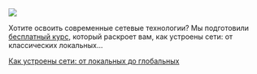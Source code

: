 <!--2025-06-15 14:50:12-->
<div class="yb">
  <div class="rss habr"><img src="https://habrastorage.org/getpro/habr/upload_files/84b/c42/68e/84bc4268e7f92212bd1bdd51529424d1.jpg" /><p>Хотите освоить современные сетевые технологии?&nbsp;Мы подготовили <a href="https://mws.ru/courses/network-technologies/?utm_source=habr.com&amp;utm_medium=owned_media_networkbooksnews&amp;utm_content=article&amp;utm_term=networkbooksnews" rel="noopener noreferrer nofollow">бесплатный курс</a>, который раскроет вам, как устроены сети: от классических локальных... <p class="titl"><a href="https://habr.com/ru/companies/mws/news/917184/?utm_source=habrahabr&utm_medium=rss&utm_campaign=917184">Как устроены сети: от локальных до глобальных</a></p></div>
</div>
